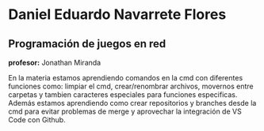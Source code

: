 # Daniel Eduardo Navarrete Flores

## Programación de juegos en red

**profesor:** Jonathan Miranda

En la materia estamos aprendiendo comandos en la cmd con diferentes funciones como: limpiar el cmd, crear/renombrar archivos, movernos entre carpetas y tambien caracteres especiales para funciones especificas.
Además estamos aprendiendo como crear repositorios y branches desde la cmd para evitar problemas de merge y aprovechar la integración de VS Code con Github.